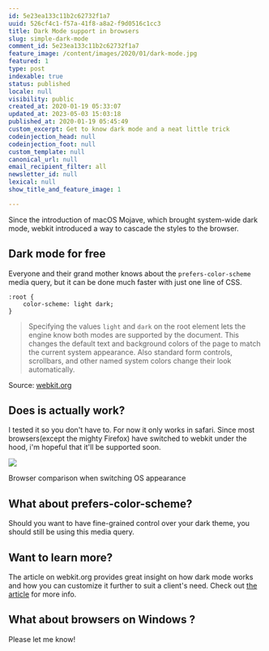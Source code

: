 ```yaml
---
id: 5e23ea133c11b2c62732f1a7
uuid: 526cf4c1-f57a-41f8-a8a2-f9d0516c1cc3
title: Dark Mode support in browsers
slug: simple-dark-mode
comment_id: 5e23ea133c11b2c62732f1a7
feature_image: /content/images/2020/01/dark-mode.jpg
featured: 1
type: post
indexable: true
status: published
locale: null
visibility: public
created_at: 2020-01-19 05:33:07
updated_at: 2023-05-03 15:03:18
published_at: 2020-01-19 05:45:49
custom_excerpt: Get to know dark mode and a neat little trick
codeinjection_head: null
codeinjection_foot: null
custom_template: null
canonical_url: null
email_recipient_filter: all
newsletter_id: null
lexical: null
show_title_and_feature_image: 1

---
```


Since the introduction of macOS Mojave, which brought system-wide dark mode, webkit introduced a way to cascade the styles to the browser.

## Dark mode for free

Everyone and their grand mother knows about the `prefers-color-scheme` media query, but it can be done much faster with just one line of CSS.

    :root {
        color-scheme: light dark;
    }

> Specifying the values `light` and `dark` on the root element lets the engine know both modes are supported by the document. This changes the default text and background colors of the page to match the current system appearance. Also standard form controls, scrollbars, and other named system colors change their look automatically.

Source: [webkit.org](https://webkit.org/blog/8840/dark-mode-support-in-webkit/)

## Does is actually work?

I tested it so you don't have to. For now it only works in safari. Since most browsers(except the mighty Firefox) have switched to webkit under the hood, i'm hopeful that it'll be supported soon.

![](/content/images/2020/01/dark-mode-switch.gif)

Browser comparison when switching OS appearance

## What about prefers-color-scheme?

Should you want to have fine-grained control over your dark theme, you should still be using this media query.

## Want to learn more?

The article on webkit.org provides great insight on how dark mode works and how you can customize it further to suit a client's need. Check out [the article](https://webkit.org/blog/8840/dark-mode-support-in-webkit/) for more info.

## What about browsers on Windows ?

Please let me know!